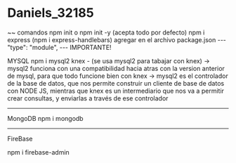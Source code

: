 ﻿# Daniels_32185

~~ comandos
npm init o npm init -y (acepta todo por defecto)
npm i express
(npm i express-handlebars)
agregar en el archivo package.json
--- "type": "module", --- IMPORTANTE!

MYSQL
npm i mysql2 knex - (se usa mysql2 para tabajar con knex)
→ mysql2 funciona con una compatibilidad hacia atras con la version anterior de mysql, para que todo funcione bien con knex
→ mysql2 es el controlador de la base de datos, que nos permite construir un cliente de base de datos con NODE JS, mientras que knex es un intermediario que nos va a permitir crear consultas, y enviarlas a través de ese controlador

---

MongoDB
npm i mongodb

---

FireBase

npm i firebase-admin
